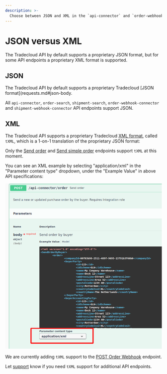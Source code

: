 ```yaml
---
description: >-
  Choose between JSON and XML in the `api-connector` and `order-webhook-connector`
---
```


# JSON versus XML

The Tradecloud API by default supports a proprietary JSON format, but for some API endpoints a proprietary XML format is supported.

## JSON

The Tradecloud API by default supports a proprietary Tradecloud [JSON format](requests.md#json-body.

All `api-connector`, `order-search`, `shipment-search`, `order-webhook-connector` and `shipment-webhook-connector` API endpoints support JSON.

## XML

The Tradecloud API supports a proprietary Tradecloud [XML format](requests.md#xml-body), called `tXML`, which is a 1-on-1 translation of the proprietary JSON format:

Only the [Send order](https://swagger-ui.accp.tradecloud1.com/?url=https://api.accp.tradecloud1.com/v2/api-connector/specs.yaml#/buyer-endpoints/sendOrderByBuyerRoute) and [Send simple order](https://swagger-ui.accp.tradecloud1.com/?url=https://api.accp.tradecloud1.com/v2/api-connector/specs.yaml#/buyer-endpoints/sendSimpleOrderByBuyerRoute) endpoints support `tXML` at this moment.

You can see an XML example by selecting "application/xml" in the "Parameter content type" dropdown, under the "Example Value" in above API specifications:

![Select XML content type](../.gitbook/assets/select-xml-content-type.png)

We are currently adding `tXML` support to the [POST Order Webhook](https://swagger-ui.accp.tradecloud1.com/?url=https://api.accp.tradecloud1.com/v2/order-webhook-connector/specs.yaml#/order-webhook%20endpoints/webhookPost) endpoint.

 Let [support](../support.md) know if you need `tXML` support for additional API endpoints.
